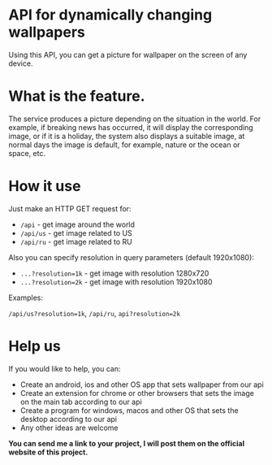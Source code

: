 # API for dynamically changing wallpapers

Using this API, you can get a picture for wallpaper on the screen of any device.

# What is the feature.

The service produces a picture depending on the situation in the world. For example, if breaking news has occurred, it will display the corresponding image, or if it is a holiday, the system also displays a suitable image, at normal days the image is default, for example, nature or the ocean or space, etc.

# How it use

Just make an HTTP GET request for:

- `/api` - get image around the world
- `/api/us` - get image related to US
- `/api/ru` - get image related to RU

Also you can specify resolution in query parameters (default 1920x1080):

- `...?resolution=1k` - get image with resolution 1280x720
- `...?resolution=2k` - get image with resolution 1920x1080

Examples:

`/api/us?resolution=1k`, `/api/ru`, `api?resolution=2k`

# Help us

If you would like to help, you can:

- Create an android, ios and other OS app that sets wallpaper from our api
- Create an extension for chrome or other browsers that sets the image on the main tab according to our api
- Create a program for windows, macos and other OS that sets the desktop according to our api
- Any other ideas are welcome

**You can send me a link to your project, I will post them on the official website of this project.**
